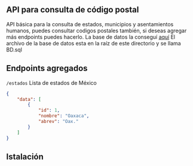 ## API para consulta de código postal

API básica para la consulta de estados, municipios y asentamientos humanos, puedes consultar codigos postales también, si deseas agregar más endpoints puedes hacerlo.
La base de datos la conseguí [aquí](https://pharalax.com/blog/base-de-datos-de-estados-municipios-y-localidades-de-mexico/)
El archivo de la base de datos esta en la raíz de este directorio y se llama BD.sql

## Endpoints agregados

`/estados`
Lista de estados de México

```json
{
    "data": [
        {
            "id": 1,
            "nombre": "Oaxaca",
            "abrev": "Oax."
        }
    ]
}
```

## Istalación
